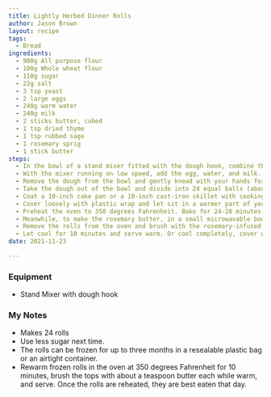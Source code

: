 ```yaml
---
title: Lightly Herbed Dinner Rolls
author: Jason Brown
layout: recipe
tags:
  - Bread
ingredients:
  - 900g All purpose flour
  - 100g Whole wheat flour
  - 110g sugar
  - 22g salt
  - 3 tsp yeast
  - 2 large eggs
  - 240g warm water
  - 240g milk
  - 2 sticks butter, cubed
  - 1 tsp dried thyme
  - 1 tsp rubbed sage
  - 1 rosemary sprig
  - 1 stick butter
steps:
  - In the bowl of a stand mixer fitted with the dough hook, combine the flour, sugar, salt, and yeast and mix on low speed to combine.
  - With the mixer running on low speed, add the egg, water, and milk. Slowly add the cubed butter, a few cubes at a time, and continue mixing for five minutes, or until all of the butter is incorporated. Fold in the thyme and sage.
  - Remove the dough from the bowl and gently knead with your hands for about 1 minute. Return the dough to the bowl, cover with plastic wrap, and let sit for 45 minutes.
  - Take the dough out of the bowl and divide into 24 equal balls (about 50 g each). Take each ball and place in the palm of your hand and round them on the counter to create skin tension.
  - Coat a 10-inch cake pan or a 10-inch cast-iron skillet with cooking spray. Place the balls in the pan or skillet, spacing them about 1/4 inches apart. They should fit snugly into the pan and will bake into each other; you can tear or slice them apart after baking.
  - Cover loosely with plastic wrap and let sit in a warmer part of your kitchen for one hour to proof. Don’t let the plastic wrap touch the dough or it will stick when you remove it.
  - Preheat the oven to 350 degrees Fahrenheit. Bake for 24-28 minutes, rotating the pan halfway through baking, until golden brown.
  - Meanwhile, to make the rosemary butter, in a small microwavable bowl or in a small saucepan with the rosemary sprig, melt the 1/4 cup of butter.
  - Remove the rolls from the oven and brush with the rosemary-infused melted butter while still hot.
  - Let cool for 10 minutes and serve warm. Or cool completely, cover with plastic wrap, and serve the next day. 
date: 2021-11-23

---
```

### Equipment
* Stand Mixer with dough hook

### My Notes
* Makes 24 rolls
* Use less sugar next time.
* The rolls can be frozen for up to three months in a resealable plastic bag or an airtight container.
* Rewarm frozen rolls in the oven at 350 degrees Fahrenheit for 10 minutes, brush the tops with about a teaspoon butter each while warm, and serve. Once the rolls are reheated, they are best eaten that day.
